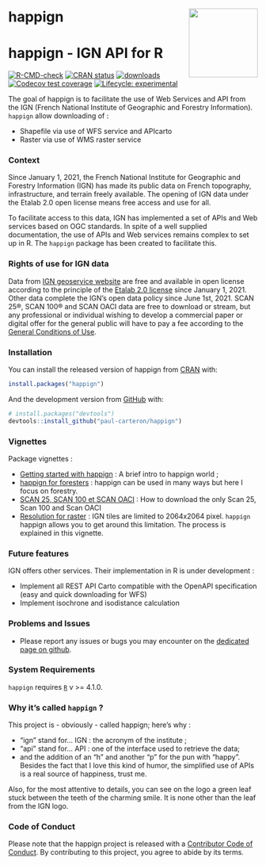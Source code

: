
<!-- README.md is generated from README.Rmd. Please edit that file -->

# happign <a href="https://paul-carteron.github.io/happign/"><img src="man/figures/logo.png" align="right" height="139" /></a>

# happign - IGN API for R

<!-- badges: start -->

[![R-CMD-check](https://github.com/paul-carteron/happign/actions/workflows/R-CMD-check.yaml/badge.svg)](https://github.com/paul-carteron/happign/actions/workflows/R-CMD-check.yaml)
[![CRAN
status](https://www.r-pkg.org/badges/version/happign)](https://CRAN.R-project.org/package=happign)
[![downloads](http://cranlogs.r-pkg.org/badges/last-month/happign?color=green)](https://cran.r-project.org/package=happign)
[![Codecov test
coverage](https://codecov.io/gh/paul-carteron/happign/branch/main/graph/badge.svg)](https://app.codecov.io/gh/paul-carteron/happign?branch=main)
[![Lifecycle:
experimental](https://img.shields.io/badge/lifecycle-experimental-orange.svg)](https://lifecycle.r-lib.org/articles/stages.html#experimental)
<!-- badges: end -->

The goal of happign is to facilitate the use of Web Services and API
from the IGN (French National Institute of Geographic and Forestry
Information). `happign` allow downloading of :

-   Shapefile via use of WFS service and APIcarto
-   Raster via use of WMS raster service

### Context

Since January 1, 2021, the French National Institute for Geographic and
Forestry Information (IGN) has made its public data on French
topography, infrastructure, and terrain freely available. The opening of
IGN data under the Etalab 2.0 open license means free access and use for
all.

To facilitate access to this data, IGN has implemented a set of APIs and
Web services based on OGC standards. In spite of a well supplied
documentation, the use of APIs and Web services remains complex to set
up in R. The `happign` package has been created to facilitate this.

### Rights of use for IGN data

Data from [IGN geoservice
website](https://geoservices.ign.fr/presentation) are free and available
in open license according to the principle of the [Etalab 2.0
license](https://www.etalab.gouv.fr/licence-ouverte-open-licence/) since
January 1, 2021. Other data complete the IGN’s open data policy since
June 1st, 2021. SCAN 25®, SCAN 100® and SCAN OACI data are free to
download or stream, but any professional or individual wishing to
develop a commercial paper or digital offer for the general public will
have to pay a fee according to the [General Conditions of
Use](https://geoservices.ign.fr/cgu-licences).

### Installation

You can install the released version of happign from
[CRAN](https://CRAN.R-project.org) with:

``` r
install.packages("happign")
```

And the development version from [GitHub](https://github.com/) with:

``` r
# install.packages("devtools")
devtools::install_github("paul-carteron/happign")
```

### Vignettes

Package vignettes :

-   [Getting started with
    happign](https://paul-carteron.github.io/happign/articles/Getting_started.html)
    : A brief intro to happign world ;
-   [happign for
    foresters](https://paul-carteron.github.io/happign/articles/web_only/happign_for_foresters.html)
    : happign can be used in many ways but here I focus on forestry.
-   [SCAN 25, SCAN 100 et SCAN
    OACI](https://paul-carteron.github.io/happign/articles/SCAN_25_SCAN_100_SCAN_OACI.html)
    : How to download the only Scan 25, Scan 100 and Scan OACI
-   [Resolution for
    raster](https://paul-carteron.github.io/happign/articles/web_only/resolution_for_raster.html)
    : IGN tiles are limited to 2064x2064 pixel. `happign` happign allows
    you to get around this limitation. The process is explained in this
    vignette.

### Future features

IGN offers other services. Their implementation in R is under
development :

-   Implement all REST API Carto compatible with the OpenAPI
    specification (easy and quick downloading for WFS)
-   Implement isochrone and isodistance calculation

### Problems and Issues

-   Please report any issues or bugs you may encounter on the [dedicated
    page on github](https://github.com/paul-carteron/happign/issues).

### System Requirements

`happign` requires [`R`](https://cran.r-project.org) v \>= 4.1.0.

### Why it’s called `happign` ?

This project is - obviously - called happign; here’s why :

-   “ign” stand for… IGN : the acronym of the institute ;
-   “api” stand for… API : one of the interface used to retrieve the
    data;
-   and the addition of an “h” and another “p” for the pun with “happy”.
    Besides the fact that I love this kind of humor, the simplified use
    of APIs is a real source of happiness, trust me.

Also, for the most attentive to details, you can see on the logo a green
leaf stuck between the teeth of the charming smile. It is none other
than the leaf from the IGN logo.

### Code of Conduct

Please note that the happign project is released with a [Contributor
Code of
Conduct](https://paul-carteron.github.io/happign/CODE_OF_CONDUCT.html).
By contributing to this project, you agree to abide by its terms.
